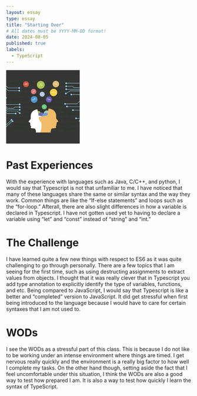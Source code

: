 ```yaml
---
layout: essay
type: essay
title: "Starting Over"
# All dates must be YYYY-MM-DD format!
date: 2024-08-05
published: true
labels:
  - TypeScript
---
```


<img width="200px" class="rounded float-start pe-4" src="../img/45C7305A-B65C-492B-A7B5-1D497E6ED2B8_1_201_a.jpeg">

# **Past Experiences**
With the experience with languages such as Java, C/C++, and python, I would say that Typescript is not that unfamiliar to me. I have noticed that many of these languages share the same or similar syntax and the way they work. Common things are like the “If-else statements” and loops such as the “for-loop.” Afterall, there are also slight differences in how a variable is declared in Typescript. I have not gotten used yet to having to declare a variable using “let” and “const” instead of “string” and “int.”

# **The Challenge**
I have learned quite a few new things with respect to ES6 as it was quite challenging to go through personally. There are a few topics that I am seeing for the first time, such as using destructing assignments to extract values from objects. I thought that it was really clever that in Typescript you add type annotation to explicitly identify the type of variables, functions, and etc. Being compared to JavaScript, I would say that Typescript is like a better and “completed” version to JavaScript. It did get stressful when first being introduced to the language because I would have to care for certain syntaxes that I am not used to. 

# **WODs**
I see the WODs as a stressful part of this class. This is because I do not like to be working under an intense environment where things are timed. I get nervous really quickly and the environment is a really big factor to how well I complete my tasks. On the other hand though, setting aside the fact that I feel uncomfortable under this situation, I think the WODs are also a good way to test how prepared I am. It is also a way to test how quickly I learn the syntax of TypeScript.
